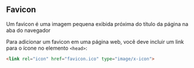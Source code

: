 ## Favicon

Um favicon é uma imagem pequena exibida próxima do título da página na aba do navegador

Para adicionar um favicon em uma página web, você deve incluir um link para o ícone no elemento `<head>`:

```html
<link rel="icon" href="favicon.ico" type="image/x-icon">
```
